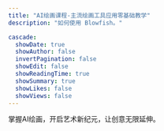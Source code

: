 ```yaml
---
title: "AI绘画课程-主流绘画工具应用零基础教学"
description: "如何使用 Blowfish。"

cascade:
  showDate: true
  showAuthor: false
  invertPagination: false
  showEdit: false
  showReadingTime: true
  showSummary: true
  showLikes: false
  showViews: false
---
```


掌握AI绘画，开启艺术新纪元，让创意无限延伸。